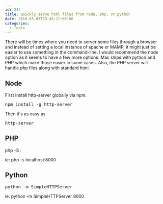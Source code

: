 ```yaml
---
id: 244
title: Quickly serve html files from node, php, or python
date: 2016-05-03T23:48:21+00:00
categories:
  - Tools
---
```

There will be times where you need to server some files through a browser and instead of setting a local instance of apache or MAMP, it might just be easier to use something in the command-line. I would recommend the node option as it seems to have a few more options. Mac ships with python and PHP which make those easier in some cases. Also, the PHP server will handle php files along with standard html.

## Node

First install <span class="lang:default decode:true  crayon-inline ">http-server</span> globally via npm.

<pre class="lang:default decode:true">npm install -g http-server</pre>

Then it's as easy as

<pre class="lang:default decode:true">http-server</pre>

## PHP

<span class="lang:default decode:true  crayon-inline">php -S <domain>:<port></span>

ie: <span class="lang:default decode:true  crayon-inline ">php -s localhost:8000</span>

## Python

<pre class="lang:default decode:true">python -m SimpleHTTPServer <port></pre>

ie: <span class="lang:default decode:true  crayon-inline ">python -m SimpleHTTPServer 8000</span>